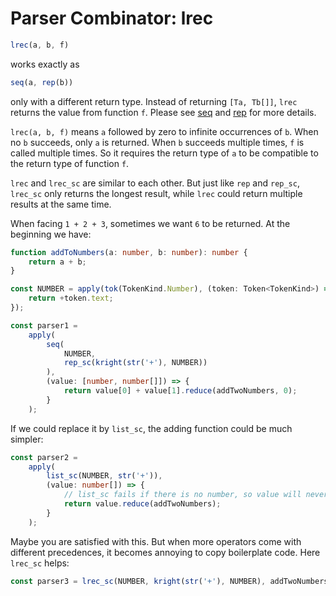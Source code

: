 # Parser Combinator: lrec

```typescript
lrec(a, b, f)
```

works exactly as

```typescript
seq(a, rep(b))
```

only with a different return type.
Instead of returning `[Ta, Tb[]]`, `lrec` returns the value from function `f`.
Please see [seq](./seq.md) and [rep](./rep.md) for more details.

`lrec(a, b, f)` means `a` followed by zero to infinite occurrences of `b`.
When no `b` succeeds, only `a` is returned.
When `b` succeeds multiple times, `f` is called multiple times.
So it requires the return type of `a` to be compatible to the return type of function `f`.

`lrec` and `lrec_sc` are similar to each other.
But just like `rep` and `rep_sc`,
`lrec_sc` only returns the longest result,
while `lrec` could return multiple results at the same time.

When facing `1 + 2 + 3`, sometimes we want `6` to be returned.
At the beginning we have:

```typescript
function addToNumbers(a: number, b: number): number {
    return a + b;
}

const NUMBER = apply(tok(TokenKind.Number), (token: Token<TokenKind>) => {
    return +token.text;
});

const parser1 =
    apply(
        seq(
            NUMBER,
            rep_sc(kright(str('+'), NUMBER))
        ),
        (value: [number, number[]]) => {
            return value[0] + value[1].reduce(addTwoNumbers, 0);
        }
    );
```

If we could replace it by `list_sc`, the adding function could be much simpler:

```typescript
const parser2 =
    apply(
        list_sc(NUMBER, str('+')),
        (value: number[]) => {
            // list_sc fails if there is no number, so value will never be empty.
            return value.reduce(addTwoNumbers);
        }
    );
```

Maybe you are satisfied with this.
But when more operators come with different precedences, it becomes annoying to copy boilerplate code.
Here `lrec_sc` helps:

```typescript
const parser3 = lrec_sc(NUMBER, kright(str('+'), NUMBER), addTwoNumbers);
```
